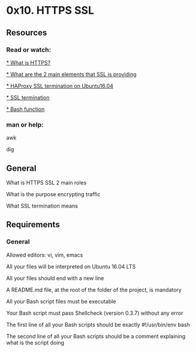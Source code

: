 # 0x10. HTTPS SSL
## Resources
### Read or watch:

[* What is HTTPS?](https://www.instantssl.com/http-vs-https)

[* What are the 2 main elements that SSL is providing](https://www.sslshopper.com/why-ssl-the-purpose-of-using-ssl-certificates.html)

[* HAProxy SSL termination on Ubuntu16.04](https://devops.ionos.com/tutorials/install-and-configure-haproxy-load-balancer-on-ubuntu-1604/)

[* SSL termination](https://en.wikipedia.org/wiki/TLS_termination_proxy)

[* Bash function](https://tldp.org/LDP/abs/html/complexfunct.html)

### man or help:

awk

dig

## General
What is HTTPS SSL 2 main roles

What is the purpose encrypting traffic

What SSL termination means

## Requirements
### General
Allowed editors: vi, vim, emacs

All your files will be interpreted on Ubuntu 16.04 LTS

All your files should end with a new line

A README.md file, at the root of the folder of the project, is mandatory

All your Bash script files must be executable

Your Bash script must pass Shellcheck (version 0.3.7) without any error

The first line of all your Bash scripts should be exactly #!/usr/bin/env bash

The second line of all your Bash scripts should be a comment explaining what is the script doing